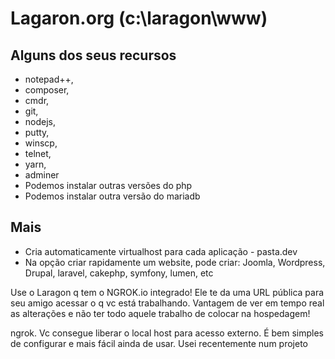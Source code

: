 # Lagaron.org (c:\laragon\www)

## Alguns dos seus recursos

- notepad++, 
- composer, 
- cmdr, 
- git, 
- nodejs, 
- putty, 
- winscp, 
- telnet, 
- yarn, 
- adminer
- Podemos instalar outras versões do php
- Podemos instalar outra versão do mariadb

## Mais
- Cria automaticamente virtualhost para cada aplicação - pasta.dev
- Na opção criar rapidamente um website, pode criar: Joomla, Wordpress, Drupal, laravel, cakephp, symfony, lumen, etc

Use o Laragon q tem o NGROK.io integrado! Ele te da uma URL pública para seu amigo acessar o q vc está trabalhando. Vantagem de ver em tempo real as alterações e não ter todo aquele trabalho de colocar na hospedagem!

ngrok. Vc consegue liberar o local host para acesso externo. É bem simples de configurar e mais fácil ainda de usar. Usei recentemente num projeto
